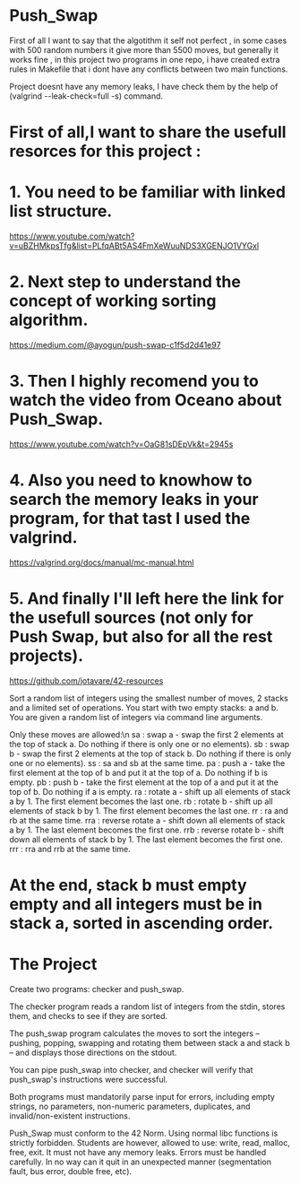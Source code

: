 # Push_Swap

First of all I want to say that the algotithm it self not perfect , in some cases with 500 random numbers it give more than 5500 moves, but generally it works fine , in this project two programs in one repo, i have created extra rules in Makefile that i dont have any conflicts between two main functions.

Project doesnt have any memory leaks, I have check them by the help of (valgrind --leak-check=full -s) command.

# First of all,I want to share the usefull resorces for this project :

# 1. You need to be familiar with linked list structure.
https://www.youtube.com/watch?v=uBZHMkpsTfg&list=PLfqABt5AS4FmXeWuuNDS3XGENJO1VYGxl
# 2. Next step to understand the concept of working sorting algorithm.
https://medium.com/@ayogun/push-swap-c1f5d2d41e97
# 3. Then I highly recomend you to watch the video from Oceano about Push_Swap.
https://www.youtube.com/watch?v=OaG81sDEpVk&t=2945s
# 4. Also you need to knowhow to search the memory leaks in your program, for that tast I used the valgrind.
https://valgrind.org/docs/manual/mc-manual.html
# 5. And finally I'll left here the link for the usefull sources (not only for Push Swap, but also for all the rest projects).
https://github.com/jotavare/42-resources   

Sort a random list of integers using the smallest number of moves, 2 stacks and a limited set of operations.
You start with two empty stacks: a and b. You are given a random list of integers via command line arguments. 

Only these moves are allowed:\n
sa : swap a - swap the first 2 elements at the top of stack a. Do nothing if there is only one or no elements).
sb : swap b - swap the first 2 elements at the top of stack b. Do nothing if there is only one or no elements).
ss : sa and sb at the same time.
pa : push a - take the first element at the top of b and put it at the top of a. Do nothing if b is empty.
pb : push b - take the first element at the top of a and put it at the top of b. Do nothing if a is empty.
ra : rotate a - shift up all elements of stack a by 1. The first element becomes the last one.
rb : rotate b - shift up all elements of stack b by 1. The first element becomes the last one.
rr : ra and rb at the same time.
rra : reverse rotate a - shift down all elements of stack a by 1. The last element becomes the first one.
rrb : reverse rotate b - shift down all elements of stack b by 1. The last element becomes the first one.
rrr : rra and rrb at the same time.

# At the end, stack b must empty empty and all integers must be in stack a, sorted in ascending order. 

# The Project

Create two programs: checker and push_swap. 

The checker program reads a random list of integers from the stdin, stores them, and checks to see if they are sorted. 

The push_swap program calculates the moves to sort the integers – pushing, popping, swapping and rotating them between stack a and stack b – and displays those directions on the stdout. 

You can pipe push_swap into checker, and checker will verify that push_swap's instructions were successful. 

Both programs must mandatorily parse input for errors, including empty strings, no parameters, non-numeric parameters, duplicates, and invalid/non-existent instructions.

Push_Swap must conform to the 42 Norm. 
Using normal libc functions is strictly forbidden. Students are however, allowed to use: write, read, malloc, free, exit. It must not have any memory leaks. Errors must be handled carefully. 
In no way can it quit in an unexpected manner (segmentation fault, bus error, double free, etc).
